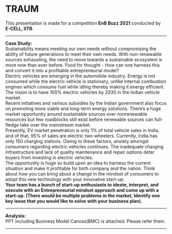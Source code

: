 # TRAUM
This presentation is made for a competition **EnB Buzz 2021** conducted by **E-CELL, IITB**.</span><hr>

**Case Study:**</br>
Sustainability means meeting our own needs without compromising the ability of
future generations to meet their own needs. With non-renewable sources
exhausting, the need to move towards a sustainable ecosystem is more now than ever
before. Food for thought - How can one harness this and convert it into a profitable
entrepreneurial model?</br>
Electric vehicles are emerging in the automobile industry. Energy is not consumed while
the electric vehicle is stationary, unlike internal combustion engines which consume fuel
while idling thereby making it energy efficient. The vision is to have 100% electric
vehicles by 2030 in the Indian vehicle market.</br>
Recent initiatives and various subsidies by the Indian government also focus on
promoting more viable and long-term energy solutions. There’s a huge market
opportunity around sustainable sources over nonrenewable resources but few
roadblocks still exist before renewable sources can full-fledge take over the mainstream
market.</br>
Presently, EV market penetration is only 1% of total vehicle sales in India, and of that,
95% of sales are electric two-wheelers. Currently, India has only 150 charging stations.
Owing to these factors, anxiety amongst consumers regarding electric vehicles
continues. The inadequate charging infrastructure and lack of quality maintenance and
repair options deter buyers from investing in electric vehicles.</br>
The opportunity is huge so build upon an idea to harness the current situation and make
it profitable for both company and the nation. Think about how you can bring about a
change in the mindset of consumers to adopt this new technology with your innovative
start-up.</br>
**Your team has a bunch of start-up enthusiasts to ideate, interpret, and execute with an
Entrepreneurial mindset approach and come up with a start-up. (There would be multiple
problems in the market, Identify one key issue that you would like to solve with your
business plan).**</span><hr>

**Analysis:**</br>
 PPT including Business Model Canvas(BMC) is attached. Please refer them.<hr>
